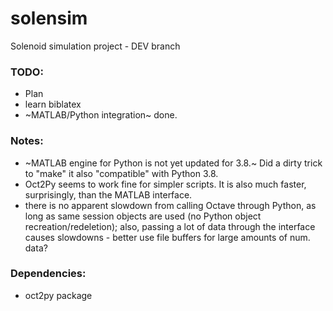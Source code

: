 # solensim
Solenoid simulation project - DEV branch

### TODO:
 - Plan
 - learn biblatex
 - ~MATLAB/Python integration~ done.

### Notes:
 - ~MATLAB engine for Python is not yet updated for 3.8.~ Did a dirty trick to "make" it also "compatible" with Python 3.8.
 - Oct2Py seems to work fine for simpler scripts. It is also much faster, surprisingly, than the MATLAB interface.
 - there is no apparent slowdown from calling Octave through Python, as long as same session objects are used (no Python object recreation/redeletion); also, passing a lot of data through the interface causes slowdowns - better use file buffers for large amounts of num. data?

### Dependencies:
 - oct2py package
